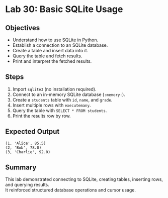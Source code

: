 # Lab 30: Basic SQLite Usage

## Objectives
- Understand how to use SQLite in Python.
- Establish a connection to an SQLite database.
- Create a table and insert data into it.
- Query the table and fetch results.
- Print and interpret the fetched results.

## Steps
1. Import `sqlite3` (no installation required).
2. Connect to an in-memory SQLite database (`:memory:`).
3. Create a `students` table with `id`, `name`, and `grade`.
4. Insert multiple rows with `executemany`.
5. Query the table with `SELECT * FROM students`.
6. Print the results row by row.

## Expected Output
```
(1, 'Alice', 85.5)
(2, 'Bob', 78.0)
(3, 'Charlie', 92.0)
```

## Summary
This lab demonstrated connecting to SQLite, creating tables, inserting rows, and querying results.  
It reinforced structured database operations and cursor usage.
